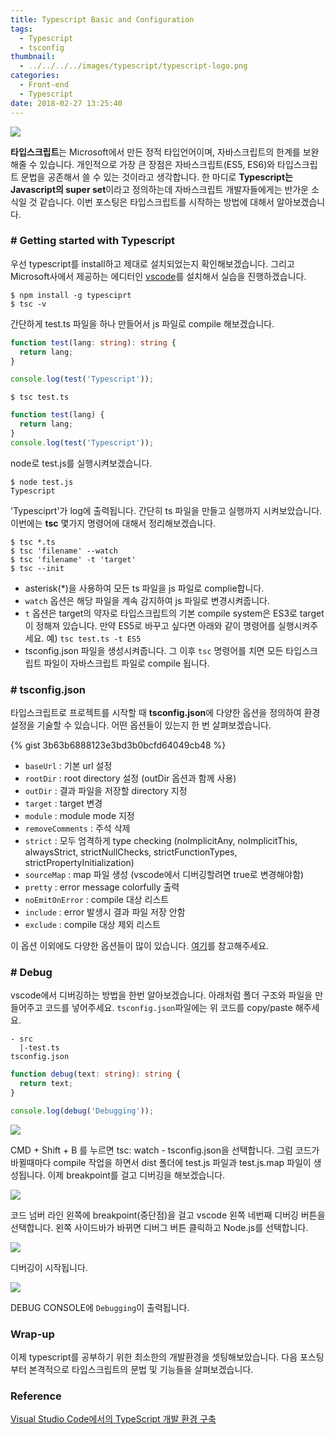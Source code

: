 ```yaml
---
title: Typescript Basic and Configuration
tags:
  - Typescript
  - tsconfig
thumbnail:
  - ../../../../images/typescript/typescript-logo.png
categories:
  - Front-end
  - Typescript
date: 2018-02-27 13:25:40
---
```



![](../../../../images/typescript/typescript-logo.png)

**타입스크립트**는 Microsoft에서 만든 정적 타입언어이며, 자바스크립트의 한계를 보완해줄 수 있습니다. 개인적으로 가장 큰 장점은 자바스크립트(ES5, ES6)와 타입스크립트 문법을 공존해서 쓸 수 있는 것이라고 생각합니다. 한 마디로 **Typescript는 Javascript의 super set**이라고 정의하는데 자바스크립트 개발자들에게는 반가운 소식일 것 같습니다. 이번 포스팅은 타입스크립트를 시작하는 방법에 대해서 알아보겠습니다.

### # Getting started with Typescript

우선 typescript를 install하고 제대로 설치되었는지 확인해보겠습니다. 그리고 Microsoft사에서 제공하는 에디터인 [vscode](https://code.visualstudio.com/)를 설치해서 실습을 진행하겠습니다.

``` shell
$ npm install -g typesciprt
$ tsc -v
```

간단하게 test.ts 파일을 하나 만들어서 js 파일로 compile 해보겠습니다.

``` ts test.ts
function test(lang: string): string {
  return lang;
}

console.log(test('Typescript'));
```

``` shell
$ tsc test.ts
```

``` js test.js
function test(lang) {
  return lang;
}
console.log(test('Typescript'));
```

node로 test.js를 실행시켜보겠습니다.

``` shell
$ node test.js
Typescript
```

'Typesciprt'가 log에 출력됩니다. 간단히 ts 파일을 만들고 실행까지 시켜보았습니다. 이번에는 **tsc** 몇가지 명령어에 대해서 정리해보겠습니다.

``` shell
$ tsc *.ts
$ tsc 'filename' --watch
$ tsc 'filename' -t 'target'
$ tsc --init
```

* asterisk(\*)을 사용하여 모든 ts 파일을 js 파일로 complie합니다.
* <code>watch</code> 옵션은 해당 파일을 계속 감지하여 js 파일로 변경시켜줍니다.
* <code>t</code> 옵션은 target의 약자로 타입스크립트의 기본 compile system은 ES3로 target이 정해져 있습니다. 만약 ES5로 바꾸고 싶다면 아래와 같이 명령어를 실행시켜주세요.
예) <code>tsc test.ts -t ES5</code>
* tsconfig.json 파일을 생성시켜줍니다. 그 이후 <code>tsc</code> 명령어를 치면 모든 타입스크립트 파일이 자바스크립트 파일로 compile 됩니다.

### # tsconfig.json

타입스크립트로 프로젝트를 시작할 때 **tsconfig.json**에 다양한 옵션을 정의하여 환경설정을 기술할 수 있습니다. 어떤 옵션들이 있는지 한 번 살펴보겠습니다.

{% gist 3b63b6888123e3bd3b0bcfd64049cb48 %}

* <code>baseUrl</code> : 기본 url 설정
* <code>rootDir</code> : root directory 설정 (outDir 옵션과 함께 사용)
* <code>outDir</code> : 결과 파일을 저장할 directory 지정
* <code>target</code> : target 변경
* <code>module</code> : module mode 지정
* <code>removeComments</code> : 주석 삭제
* <code>strict</code> : 모두 엄격하게 type checking 
(noImplicitAny, noImplicitThis, alwaysStrict, strictNullChecks, strictFunctionTypes, strictPropertyInitialization)
* <code>sourceMap</code> : map 파일 생성 (vscode에서 디버깅할려면 true로 변경해야함)
* <code>pretty</code> : error message colorfully 출력
* <code>noEmitOnError</code> : compile 대상 리스트
* <code>include</code> : error 발생시 결과 파일 저장 안함
* <code>exclude</code> : compile 대상 제외 리스트

이 옵션 이외에도 다양한 옵션들이 많이 있습니다. [여기](http://www.typescriptlang.org/docs/handbook/compiler-options.html)를 참고해주세요.

### # Debug

vscode에서 디버깅하는 방법을 한번 알아보겠습니다. 아래처럼 폴더 구조와 파일을 만들어주고 코드를 넣어주세요. <code>tsconfig.json</code>파일에는 위 코드를 copy/paste 해주세요.

``` plain
- src
  |-test.ts
tsconfig.json
```

``` ts
function debug(text: string): string {
  return text;
}

console.log(debug('Debugging'));
```

![](../../../../images/typescript/typescript-basic-and-configuration-01.png)

CMD + Shift + B 를 누르면 tsc: watch - tsconfig.json을 선택합니다. 그럼 코드가 바뀔때마다 compile 작업을 하면서 dist 폴더에 test.js 파일과 test.js.map 파일이 생성됩니다.
이제 breakpoint를 걸고 디버깅을 해보겠습니다.

![](../../../../images/typescript/typescript-basic-and-configuration-02.png)

코드 넘버 라인 왼쪽에 breakpoint(중단점)을 걸고 vscode 왼쪽 네번째 디버깅 버튼을 선택합니다. 왼쪽 사이드바가 바뀌면 디버그 버튼 클릭하고 Node.js를 선택합니다.

![](../../../../images/typescript/typescript-basic-and-configuration-03.png)

디버깅이 시작됩니다.

![](../../../../images/typescript/typescript-basic-and-configuration-04.png)

DEBUG CONSOLE에 <code>Debugging</code>이 출력됩니다.

### Wrap-up

이제 typescript를 공부하기 위한 최소한의 개발환경을 셋팅해보았습니다. 다음 포스팅부터 본격적으로 타입스크립트의 문법 및 기능들을 살펴보겠습니다.

### Reference

[Visual Studio Code에서의 TypeScript 개발 환경 구축](http://poiemaweb.com/typescript-vscode)
